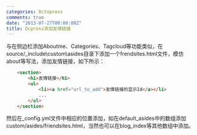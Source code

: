 ```yaml
---
categories: Octopress
comments: true
date: "2013-07-27T00:00:00Z"
title: Ocpress添加友情链接
---
```

与在侧边栏添加Aboutme、Categories、Tagcloud等功能类似，在source/\_include\custom\asides目录下添加一个frendsites.html文件，模仿about等写法，添加友情链接，如下所示：

```html
    <section>
        <h1>友情链接</h1>
        <ul>
            <li><a href="url_to_add">友情链接的显示Id</a></li>
            ...
        </ul>
    </section>
```

然后在\_config.yml文件中相应的位置添加，如在default\_asides中的数组添加custom/asides/friendsites.html，当然也可以在blog\_index等其他数组中添加。
